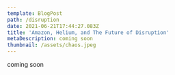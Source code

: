 ```yaml
---
template: BlogPost
path: /disruption
date: 2021-06-21T17:44:27.083Z
title: 'Amazon, Helium, and The Future of Disruption'
metaDescription: coming soon
thumbnail: /assets/chaos.jpeg
---
```

coming soon
